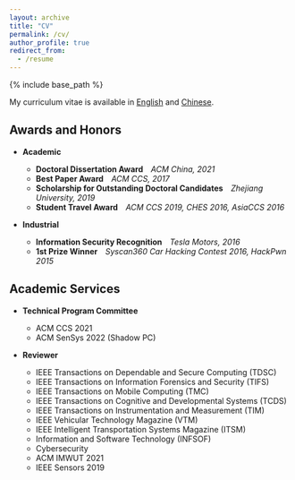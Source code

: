 ```yaml
---
layout: archive
title: "CV"
permalink: /cv/
author_profile: true
redirect_from:
  - /resume
---
```


{% include base_path %}

My curriculum vitae is available in [English](/files/cv/CV_ChenYan_2022_en.pdf) and [Chinese](/files/cv/CV_ChenYan_2022_cn.pdf).

## Awards and Honors

- **Academic**
  - **Doctoral Dissertation Award**&emsp;*ACM China, 2021*
  - **Best Paper Award**&emsp;*ACM CCS, 2017*
  - **Scholarship for Outstanding Doctoral Candidates**&emsp;*Zhejiang University, 2019*
  - **Student Travel Award**&emsp;*ACM CCS 2019, CHES 2016, AsiaCCS 2016*

- **Industrial**
  - **Information Security Recognition**&emsp;*Tesla Motors, 2016*
  - **1st Prize Winner**&emsp;*Syscan360 Car Hacking Contest 2016, HackPwn 2015*

## Academic Services

- **Technical Program Committee**
  - ACM CCS 2021
  - ACM SenSys 2022 (Shadow PC)

- **Reviewer**
  - IEEE Transactions on Dependable and Secure Computing (TDSC)
  - IEEE Transactions on Information Forensics and Security (TIFS)
  - IEEE Transactions on Mobile Computing (TMC)
  - IEEE Transactions on Cognitive and Developmental Systems (TCDS)
  - IEEE Transactions on Instrumentation and Measurement (TIM)
  - IEEE Vehicular Technology Magazine (VTM)
  - IEEE Intelligent Transportation Systems Magazine (ITSM)
  - Information and Software Technology (INFSOF)
  - Cybersecurity
  - ACM IMWUT 2021
  - IEEE Sensors 2019


